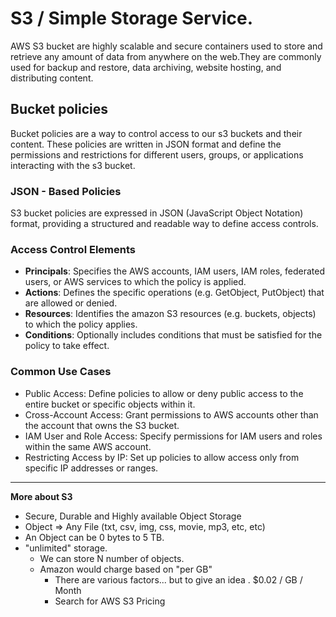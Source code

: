 # S3 / Simple Storage Service.

AWS S3 bucket are highly scalable and secure containers used to store and retrieve any amount of data from anywhere on the web.They are commonly used for backup and restore, data archiving, website hosting, and distributing content.

## Bucket policies
Bucket policies are a way to control access to our s3 buckets and their content. These policies are written in JSON format and define the permissions and restrictions for different users, groups, or applications interacting with the s3 bucket.

### JSON - Based Policies
S3 bucket policies are expressed in JSON (JavaScript Object Notation) format, providing a structured and readable way to define access controls.

### Access Control Elements

- **Principals**: Specifies the AWS accounts, IAM users, IAM roles, federated users, or AWS services to which the policy is applied.
- **Actions**: Defines the specific operations (e.g. GetObject, PutObject) that are allowed or denied.
- **Resources**: Identifies the amazon S3 resources (e.g. buckets, objects) to which the policy applies.
- **Conditions**: Optionally includes conditions that must be satisfied for the policy to take effect.

### Common Use Cases

- Public Access: Define policies to allow or deny public access to the entire bucket or specific objects within it.
- Cross-Account Access: Grant permissions to AWS accounts other than the account that owns the S3 bucket.
- IAM User and Role Access: Specify permissions for IAM users and roles within the same AWS account.
- Restricting Access by IP: Set up policies to allow access only from specific IP addresses or ranges.

---


**More about S3**
- Secure, Durable and Highly available Object Storage
- Object => Any File (txt, csv, img, css, movie, mp3, etc, etc)
- An Object can be 0 bytes to 5 TB.
- "unlimited" storage.
    - We can store N number of objects.
    - Amazon would charge based on "per GB"
        - There are various factors... but to give an idea . $0.02 / GB / Month
        - Search for AWS S3 Pricing